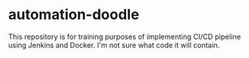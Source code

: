 # automation-doodle
This repository is for training purposes of implementing CI/CD pipeline using Jenkins and Docker. I'm not sure what code it will contain.
